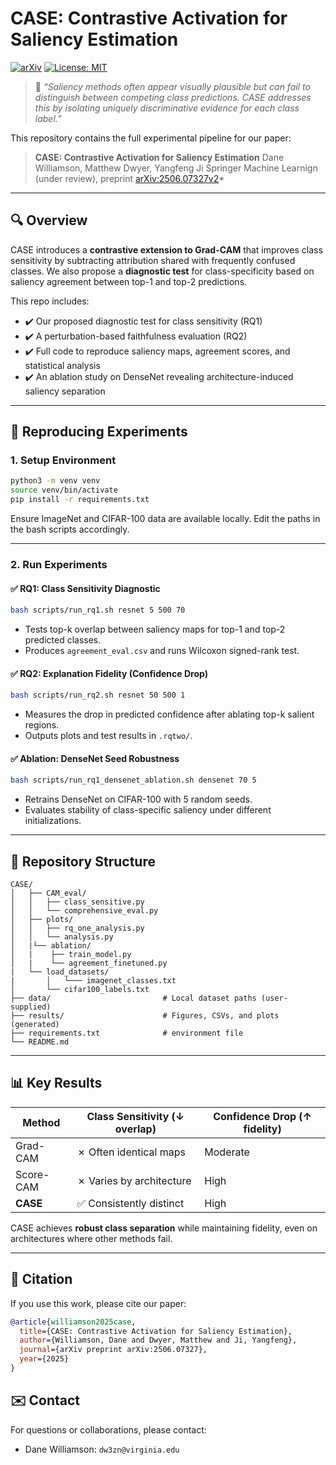 # CASE: Contrastive Activation for Saliency Estimation

[![arXiv](https://img.shields.io/badge/arXiv-2506.07327v2-b31b1b.svg)](https://arxiv.org/abs/2506.07327)
[![License: MIT](https://img.shields.io/badge/License-MIT-green.svg)](LICENSE)

> 📘 *“Saliency methods often appear visually plausible but can fail to distinguish between competing class predictions. CASE addresses this by isolating uniquely discriminative evidence for each class label.”*

This repository contains the full experimental pipeline for our paper:

> **CASE: Contrastive Activation for Saliency Estimation**
> Dane Williamson, Matthew Dwyer, Yangfeng Ji
> Springer Machine Learnign (under review), preprint [arXiv:2506.07327v2](https://arxiv.org/abs/2506.07327)*

---

## 🔍 Overview

CASE introduces a **contrastive extension to Grad-CAM** that improves class sensitivity by subtracting attribution shared with frequently confused classes. We also propose a **diagnostic test** for class-specificity based on saliency agreement between top-1 and top-2 predictions.

This repo includes:

* ✔️ Our proposed diagnostic test for class sensitivity (RQ1)
* ✔️ A perturbation-based faithfulness evaluation (RQ2)
* ✔️ Full code to reproduce saliency maps, agreement scores, and statistical analysis
* ✔️ An ablation study on DenseNet revealing architecture-induced saliency separation

---

## 🧪 Reproducing Experiments

### 1. Setup Environment

```bash
python3 -m venv venv
source venv/bin/activate
pip install -r requirements.txt
```

Ensure ImageNet and CIFAR-100 data are available locally. Edit the paths in the bash scripts accordingly.

---

### 2. Run Experiments

#### ✅ RQ1: Class Sensitivity Diagnostic

```bash
bash scripts/run_rq1.sh resnet 5 500 70
```

* Tests top-k overlap between saliency maps for top-1 and top-2 predicted classes.
* Produces `agreement_eval.csv` and runs Wilcoxon signed-rank test.

#### ✅ RQ2: Explanation Fidelity (Confidence Drop)

```bash
bash scripts/run_rq2.sh resnet 50 500 1
```

* Measures the drop in predicted confidence after ablating top-k salient regions.
* Outputs plots and test results in `.rqtwo/`.

#### ✅ Ablation: DenseNet Seed Robustness

```bash
bash scripts/run_rq1_densenet_ablation.sh densenet 70 5
```

* Retrains DenseNet on CIFAR-100 with 5 random seeds.
* Evaluates stability of class-specific saliency under different initializations.

---

## 📂 Repository Structure

```
CASE/
│   ├── CAM_eval/
│   │   ├── class_sensitive.py
│   │   └── comprehensive_eval.py
│   ├── plots/
│   │   ├── rq_one_analysis.py
│   │   └── analysis.py
│   |└── ablation/
│   |    ├── train_model.py
│   |    └── agreement_finetuned.py
|   └── load_datasets/
|       │   └─── imagenet_classes.txt
│       └── cifar100_labels.txt
├── data/                         # Local dataset paths (user-supplied)
├── results/                      # Figures, CSVs, and plots (generated)
├── requirements.txt              # environment file
└── README.md
```

---

## 📊 Key Results

| Method    | Class Sensitivity (↓ overlap) | Confidence Drop (↑ fidelity) |
| --------- | ----------------------------- | ---------------------------- |
| Grad-CAM  | ✗ Often identical maps        | Moderate                     |
| Score-CAM | ✗ Varies by architecture      | High                         |
| **CASE**  | ✅ Consistently distinct       | High                         |

CASE achieves **robust class separation** while maintaining fidelity, even on architectures where other methods fail.

---

## 🧠 Citation

If you use this work, please cite our paper:

```bibtex
@article{williamson2025case,
  title={CASE: Contrastive Activation for Saliency Estimation},
  author={Williamson, Dane and Dwyer, Matthew and Ji, Yangfeng},
  journal={arXiv preprint arXiv:2506.07327},
  year={2025}
}
```

## ✉️ Contact

For questions or collaborations, please contact:

* Dane Williamson: `dw3zn@virginia.edu`
